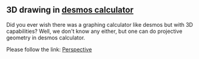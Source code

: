 ## 3D drawing in [desmos calculator](https://www.desmos.com/)
Did you ever wish there was a graphing calculator like desmos but with 3D capabilities? 
Well, we don't know any either, but one can do projective geometry in desmos calculator.

Please follow the link:
[Perspective](https://www.desmos.com/calculator/gh7mq42f3h)
